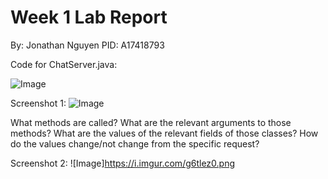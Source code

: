 # Week 1 Lab Report
By: Jonathan Nguyen
PID: A17418793

Code for ChatServer.java:

![Image](http://url/a.png)

Screenshot 1:
![Image](http://url/a.png)

What methods are called?
What are the relevant arguments to those methods?
What are the values of the relevant fields of those classes?
How do the values change/not change from the specific request? 

Screenshot 2:
![Image]https://i.imgur.com/g6tlez0.png
